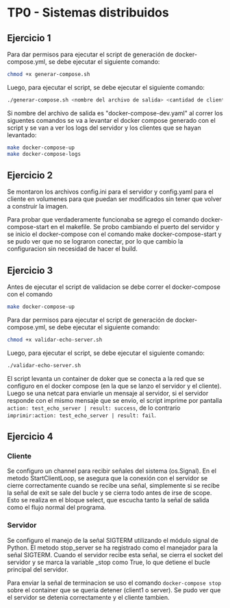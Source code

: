 # TP0 - Sistemas distribuidos

## Ejercicio 1

Para dar permisos para ejecutar el script de generación de docker-compose.yml, se debe ejecutar el siguiente comando:

```bash
chmod +x generar-compose.sh
```

Luego, para ejecutar el script, se debe ejecutar el siguiente comando:

```bash
./generar-compose.sh <nombre del archivo de salida> <cantidad de clientes>
```

Si nombre del archivo de salida es "docker-compose-dev.yaml" al correr los siguentes comandos se va a levantar el docker compose generado con el script y se van a ver los logs del servidor y los clientes que se hayan levantado:

```bash
make docker-compose-up
make docker-compose-logs
```

## Ejercicio 2

Se montaron los archivos config.ini para el servidor y config.yaml para el cliente en volumenes para que puedan ser modificados sin tener que volver a construir la imagen.

Para probar que verdaderamente funcionaba se agrego el comando docker-compose-start en el makefile. Se probo cambiando el puerto del servidor y se inicio el docker-compose con el comando make docker-compose-start y se pudo ver que no se lograron conectar, por lo que cambio la configuracion sin necesidad de hacer el build.

## Ejercicio 3

Antes de ejecutar el script de validacion se debe correr el docker-compose con el comando 

```bash
make docker-compose-up
```

Para dar permisos para ejecutar el script de generación de docker-compose.yml, se debe ejecutar el siguiente comando:

```bash
chmod +x validar-echo-server.sh
```

Luego, para ejecutar el script, se debe ejecutar el siguiente comando:

```bash
./validar-echo-server.sh
```

El script levanta un container de doker que se conecta a la red que se configuro en el docker compose (en la que se lanzo el servidor y el cliente). Luego se una netcat para enviarle un mensaje al servidor, si el servidor responde con el mismo mensaje que se envio, el script imprime por pantalla `action: test_echo_server | result: success`, de lo contrario `imprimir:action: test_echo_server | result: fail`.

## Ejercicio 4

### Cliente

Se configuro un channel para recibir señales del sistema (os.Signal). En el metodo StartClientLoop, se asegura que la conexión con el servidor se cierre correctamente cuando se recibe una señal, simplemente si se recibe la señal de exit se sale del bucle y se cierra todo antes de irse de scope. Esto se realiza en el bloque select, que escucha tanto la señal de salida como el flujo normal del programa.

### Servidor

Se configuro el manejo de la señal SIGTERM utilizando el módulo signal de Python. El metodo stop_server se ha registrado como el manejador para la señal SIGTERM. Cuando el servidor recibe esta señal, se cierra el socket del servidor y se marca la variable _stop como True, lo que detiene el bucle principal del servidor.


Para enviar la señal de terminacion se uso el comando `docker-compose stop` sobre el container que se queria detener (client1 o server). Se pudo ver que el servidor se detenia correctamente y el cliente tambien.


